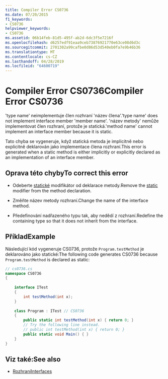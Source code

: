 ```yaml
---
title: Compiler Error CS0736
ms.date: 07/20/2015
f1_keywords:
- CS0736
helpviewer_keywords:
- CS0736
ms.assetid: 06b14feb-81d5-495f-ab2d-6dc3f5e7216f
ms.openlocfilehash: d6257edf91eaa9ceb73876921770e63ce08d6d3c
ms.sourcegitcommit: 2701302a99cafbe0d86d53d540eb0fa7e9b46b36
ms.translationtype: MT
ms.contentlocale: cs-CZ
ms.lasthandoff: 04/28/2019
ms.locfileid: "64600719"
---
```

# <a name="compiler-error-cs0736"></a><span data-ttu-id="a8744-102">Compiler Error CS0736</span><span class="sxs-lookup"><span data-stu-id="a8744-102">Compiler Error CS0736</span></span>
<span data-ttu-id="a8744-103">'type name' neimplementuje člen rozhraní 'název člena'.</span><span class="sxs-lookup"><span data-stu-id="a8744-103">'type name' does not implement interface member 'member name'.</span></span> <span data-ttu-id="a8744-104">'název metody' nemůže implementovat člen rozhraní, protože je statická.</span><span class="sxs-lookup"><span data-stu-id="a8744-104">'method name' cannot implement an interface member because it is static.</span></span>  
  
 <span data-ttu-id="a8744-105">Tato chyba se vygeneruje, když statická metoda je implicitně nebo explicitně deklarován jako implementace člena rozhraní.</span><span class="sxs-lookup"><span data-stu-id="a8744-105">This error is generated when a static method is either implicitly or explicitly declared as an implementation of an interface member.</span></span>  
  
## <a name="to-correct-this-error"></a><span data-ttu-id="a8744-106">Oprava této chyby</span><span class="sxs-lookup"><span data-stu-id="a8744-106">To correct this error</span></span>  
  
- <span data-ttu-id="a8744-107">Odeberte [statické](../../csharp/language-reference/keywords/static.md) modifikátor od deklarace metody.</span><span class="sxs-lookup"><span data-stu-id="a8744-107">Remove the [static](../../csharp/language-reference/keywords/static.md) modifier from the method declaration.</span></span>  
  
- <span data-ttu-id="a8744-108">Změňte název metody rozhraní.</span><span class="sxs-lookup"><span data-stu-id="a8744-108">Change the name of the interface method.</span></span>  
  
- <span data-ttu-id="a8744-109">Předefinování nadřazeného typu tak, aby nedědí z rozhraní.</span><span class="sxs-lookup"><span data-stu-id="a8744-109">Redefine the containing type so that it does not inherit from the interface.</span></span>  
  
## <a name="example"></a><span data-ttu-id="a8744-110">Příklad</span><span class="sxs-lookup"><span data-stu-id="a8744-110">Example</span></span>  
 <span data-ttu-id="a8744-111">Následující kód vygeneruje CS0736, protože `Program.testMethod` je deklarováno jako statické:</span><span class="sxs-lookup"><span data-stu-id="a8744-111">The following code generates CS0736 because `Program.testMethod` is declared as static:</span></span>  
  
```csharp  
// cs0736.cs  
namespace CS0736  
{     
  
    interface ITest  
    {  
        int testMethod(int x);  
    }  
  
    class Program : ITest // CS0736  
    {  
        public static int testMethod(int x) { return 0; }  
        // Try the following line instead.  
        // public int testMethod(int x) { return 0; }  
        public static void Main() { }  
    }      
}  
```  
  
## <a name="see-also"></a><span data-ttu-id="a8744-112">Viz také:</span><span class="sxs-lookup"><span data-stu-id="a8744-112">See also</span></span>

- [<span data-ttu-id="a8744-113">Rozhraní</span><span class="sxs-lookup"><span data-stu-id="a8744-113">Interfaces</span></span>](../../csharp/programming-guide/interfaces/index.md)
